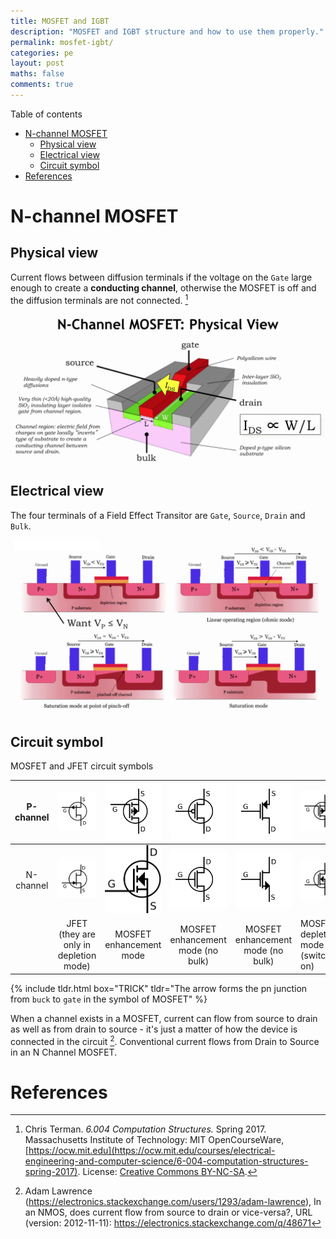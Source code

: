 ```yaml
---
title: MOSFET and IGBT
description: "MOSFET and IGBT structure and how to use them properly."
permalink: mosfet-igbt/
categories: pe
layout: post
maths: false
comments: true
---
```


Table of contents
- [N-channel MOSFET](#n-channel-mosfet)
  - [Physical view](#physical-view)
  - [Electrical view](#electrical-view)
  - [Circuit symbol](#circuit-symbol)
- [References](#references)

# N-channel MOSFET 

## Physical view

Current flows between diffusion terminals if the voltage on the `Gate` large enough to create a **conducting channel**, otherwise the MOSFET is off and the diffusion terminals are not connected. [^ref1]

![physical view](/images/posts/mosfet/nmosfet-physical-view.png)


## Electrical view

The four terminals of a Field Effect Transitor are `Gate`, `Source`, `Drain` and `Bulk`.

![electrical view](/images/posts/mosfet/nmosfet-electrical-view.png)

## Circuit symbol

MOSFET and JFET circuit symbols

| P-channel | ![s](/images/posts/mosfet/JFET_P-Channel_Labelled.svg) | ![d](/images/posts/mosfet/IGFET_P-Ch_Enh_Labelled.svg) | ![d](/images/posts/mosfet/IGFET_P-Ch_Enh_Labelled_simplified.svg) | ![f](/images/posts/mosfet/Mosfet_P-Ch_Sedra.svg) | ![f](/images/posts/mosfet/IGFET_P-Ch_Dep_Labelled.svg) |
| :-------: | :----------------------------------------------------: | :----------------------------------------------------: | :---------------------------------------------------------------: | :----------------------------------------------: | ------------------------------------------------------ |
| N-channel | ![d](/images/posts/mosfet/JFET_N-Channel_Labelled.svg) | ![e](/images/posts/mosfet/IGFET_N-Ch_Enh_Labelled.svg) | ![e](/images/posts/mosfet/IGFET_N-Ch_Enh_Labelled_simplified.svg) | ![r](/images/posts/mosfet/Mosfet_N-Ch_Sedra.svg) | ![r](/images/posts/mosfet/IGFET_N-Ch_Dep_Labelled.svg) |
|           |         JFET (they are only in depletion mode)         |                MOSFET enhancement mode                 |                 MOSFET enhancement mode (no bulk)                 |        MOSFET enhancement mode (no bulk)         | MOSFET depletion mode (switched on)                                  |

{% include tldr.html box="TRICK" tldr="The arrow forms the pn junction from `buck` to `gate` in the symbol of MOSFET" %}


When a channel exists in a MOSFET, current can flow from source to drain as well as from drain to source - it's just a matter of how the device is connected in the circuit [^ref2]. Conventional current flows from Drain to Source in an N Channel MOSFET.

# References
[^ref1]: Chris Terman. *6.004 Computation Structures.* Spring 2017. Massachusetts Institute of Technology: MIT OpenCourseWare, [https://ocw.mit.edu](https://ocw.mit.edu/courses/electrical-engineering-and-computer-science/6-004-computation-structures-spring-2017). License: [Creative Commons BY-NC-SA](https://creativecommons.org/licenses/by-nc-sa/4.0/).  
[^ref2]: Adam Lawrence (https://electronics.stackexchange.com/users/1293/adam-lawrence), In an NMOS, does current flow from source to drain or vice-versa?, URL (version: 2012-11-11): https://electronics.stackexchange.com/q/48671
